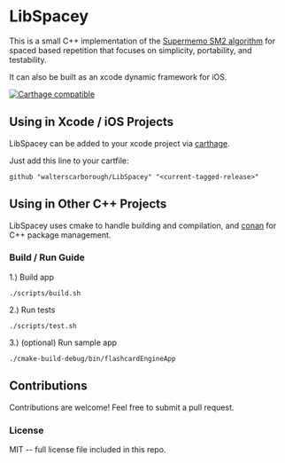 # LibSpacey

This is a small C++ implementation of the [Supermemo SM2 algorithm](https://www.supermemo.com/english/ol/sm2.htm) for spaced based repetition that focuses on simplicity, portability, and testability.

It can also be built as an xcode dynamic framework for iOS. 

[![Carthage compatible](https://img.shields.io/badge/Carthage-compatible-4BC51D.svg?style=flat)](https://github.com/Carthage/Carthage)

## Using in Xcode / iOS Projects

LibSpacey can be added to your xcode project via [carthage](https://github.com/Carthage/Carthage).

Just add this line to your cartfile:

```
github "walterscarborough/LibSpacey" "<current-tagged-release>"
```

## Using in Other C++ Projects

LibSpacey uses cmake to handle building and compilation, and [conan](https://github.com/conan-io/conan) for C++ package management.

### Build / Run Guide

1.) Build app
```
./scripts/build.sh
```

2.) Run tests
```
./scripts/test.sh
```

3.) (optional) Run sample app

```
./cmake-build-debug/bin/flashcardEngineApp
```

## Contributions

Contributions are welcome! Feel free to submit a pull request.

### License

MIT -- full license file included in this repo.
